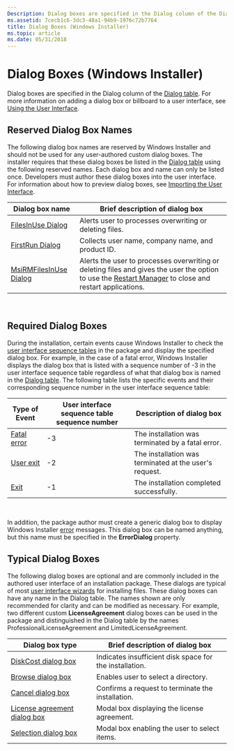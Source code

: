 ```yaml
---
Description: Dialog boxes are specified in the Dialog column of the Dialog table. For more information on adding a dialog box or billboard to a user interface, see Using the User Interface.
ms.assetid: 7cecb1c6-3dc3-48a1-94b9-1976c72b7764
title: Dialog Boxes (Windows Installer)
ms.topic: article
ms.date: 05/31/2018
---
```


# Dialog Boxes (Windows Installer)

Dialog boxes are specified in the Dialog column of the [Dialog table](dialog-table.md). For more information on adding a dialog box or billboard to a user interface, see [Using the User Interface](using-the-user-interface.md).

## Reserved Dialog Box Names

The following dialog box names are reserved by Windows Installer and should not be used for any user-authored custom dialog boxes. The installer requires that these dialog boxes be listed in the [Dialog table](dialog-table.md) using the following reserved names. Each dialog box and name can only be listed once. Developers must author these dialog boxes into the user interface. For information about how to preview dialog boxes, see [Importing the User Interface](importing-the-user-interface.md).



| Dialog box name                                      | Brief description of dialog box                                                                                                                                         |
|------------------------------------------------------|-------------------------------------------------------------------------------------------------------------------------------------------------------------------------|
| [FilesInUse Dialog](filesinuse-dialog.md)           | Alerts user to processes overwriting or deleting files.                                                                                                                 |
| [FirstRun Dialog](firstrun-dialog.md)               | Collects user name, company name, and product ID.                                                                                                                       |
| [MsiRMFilesInUse Dialog](msirmfilesinuse-dialog.md) | Alerts the user to processes overwriting or deleting files and gives the user the option to use the [Restart Manager](/windows/desktop/RstMgr/restart-manager-portal) to close and restart applications. |



 

## Required Dialog Boxes

During the installation, certain events cause Windows Installer to check the [user interface sequence tables](using-a-sequence-table.md) in the package and display the specified dialog box. For example, in the case of a fatal error, Windows Installer displays the dialog box that is listed with a sequence number of -3 in the user interface sequence table regardless of what that dialog box is named in the [Dialog table](dialog-table.md). The following table lists the specific events and their corresponding sequence number in the user interface sequence table:



| Type of Event                        | User interface sequence table sequence number | Description of dialog box                              |
|--------------------------------------|-----------------------------------------------|--------------------------------------------------------|
| [Fatal error](fatalerror-dialog.md) | -3                                            | The installation was terminated by a fatal error.      |
| [User exit](userexit-dialog.md)     | -2                                            | The installation was terminated at the user's request. |
| [Exit](exit-dialog.md)              | -1                                            | The installation completed successfully.               |



 

In addition, the package author must create a generic dialog box to display Windows Installer [error](error-dialog.md) messages. This dialog box can be named anything, but this name must be specified in the **ErrorDialog** property.

## Typical Dialog Boxes

The following dialog boxes are optional and are commonly included in the authored user interface of an installation package. These dialogs are typical of most [user interface wizards](user-interface-wizard-behavior.md) for installing files. These dialog boxes can have any name in the Dialog table. The names shown are only recommended for clarity and can be modified as necessary. For example, two different custom **LicenseAgreement** dialog boxes can be used in the package and distinguished in the Dialog table by the names ProfessionalLicenseAgreement and LimitedLicenseAgreement.



| Dialog box type                                             | Brief description of dialog box                         |
|-------------------------------------------------------------|---------------------------------------------------------|
| [DiskCost dialog box](diskcost-dialog.md)                  | Indicates insufficient disk space for the installation. |
| [Browse dialog box](browse-dialog.md)                      | Enables user to select a directory.                     |
| [Cancel dialog box](cancel-dialog.md)                      | Confirms a request to terminate the installation.       |
| [License agreement dialog box](licenseagreement-dialog.md) | Modal box displaying the license agreement.             |
| [Selection dialog box](selection-dialog.md)                | Modal box enabling the user to select items.            |



 

 

 
